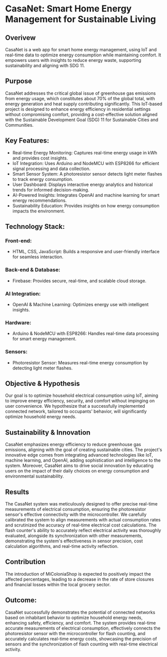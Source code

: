 # CasaNet: Smart Home Energy Management for Sustainable Living

## Overivew
CasaNet is a web app for smart home energy management, using IoT and real-time data to optimize energy consumption while maintaining comfort. It empowers users with insights to reduce energy waste, supporting sustainability and aligning with SDG 11.

## Purpose

CasaNet addresses the critical global issue of greenhouse gas emissions from energy usage, which constitutes about 70% of the global total, with energy generation and heat supply contributing significantly. This IoT-based project is designed to enhance energy efficiency in residential settings without compromising comfort, providing a cost-effective solution aligned with the Sustainable Development Goal (SDG) 11 for Sustainable Cities and Communities.

## Key Features:
* Real-time Energy Monitoring: Captures real-time energy usage in kWh and provides cost insights.
* IoT Integration: Uses Arduino and NodeMCU with ESP8266 for efficient signal processing and data collection.
* Smart Sensor System: A photoresistor sensor detects light meter flashes to track energy consumption.
* User Dashboard: Displays interactive energy analytics and historical trends for informed decision-making.
* AI-Powered Insights: Integrates OpenAI and machine learning for smart energy recommendations.
* Sustainability Education: Provides insights on how energy consumption impacts the environment.

## Technology Stack:
### Front-end:
* HTML, CSS, JavaScript​: Builds a responsive and user-friendly interface for seamless interaction.

### Back-end & Database:
* Firebase: Provides secure, real-time, and scalable cloud storage.

### AI Integration:
* OpenAI & Machine Learning: Optimizes energy use with intelligent insights.

### Hardware:
* Arduino & NodeMCU with ESP8266: Handles real-time data processing for smart energy management.

### Sensors:
* Photoresistor Sensor: Measures real-time energy consumption by detecting light meter flashes.

## Objective & Hypothesis

Our goal is to optimize household electrical consumption using IoT, aiming to improve energy efficiency, security, and comfort without impinging on user convenience. We hypothesize that a successfully implemented connected network, tailored to occupants' behavior, will significantly optimize household energy needs.

## Sustainability & Innovation

CasaNet emphasizes energy efficiency to reduce greenhouse gas emissions, aligning with the goal of creating sustainable cities. The project's innovative edge comes from integrating advanced technologies like IoT, machine learning, and OpenAI, adding sophistication and intelligence to the system. Moreover, CasaNet aims to drive social innovation by educating users on the impact of their daily choices on energy consumption and environmental sustainability.

## Results

The CasaNet system was meticulously designed to offer precise real-time measurements of electrical consumption, ensuring the photoresistor sensor's effective connectivity with the microcontroller. We carefully calibrated the system to align measurements with actual consumption rates and scrutinized the accuracy of real-time electrical cost calculations. The flash counter's ability to accurately reflect electrical activity was thoroughly evaluated, alongside its synchronization with other measurements, demonstrating the system's effectiveness in sensor precision, cost calculation algorithms, and real-time activity reflection.

## Contribution
The introduction of MiColoniaShop is expected to positively impact the affected percentages, leading to a decrease in the rate of store closures and financial losses within the local grocery sector.

## Outcome:

CasaNet successfully demonstrates the potential of connected networks based on inhabitant behavior to optimize household energy needs, enhancing safety, efficiency, and comfort. The system provides real-time accurate measurements of electrical consumption, effectively connects the photoresistor sensor with the microcontroller for flash counting, and accurately calculates real-time energy costs, showcasing the precision of sensors and the synchronization of flash counting with real-time electrical activity.
